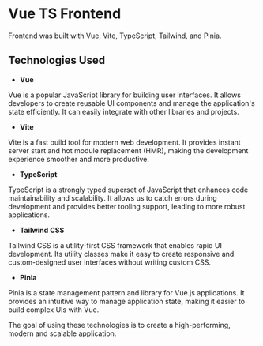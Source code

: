 # Vue TS Frontend

Frontend was built with Vue, Vite, TypeScript, Tailwind, and Pinia.

## Technologies Used

- **Vue**

Vue is a popular JavaScript library for building user interfaces. It allows developers to create reusable UI components and manage the application's state efficiently. It can easily integrate with other libraries and projects.

- **Vite**

Vite is a fast build tool for modern web development. It provides instant server start and hot module replacement (HMR), making the development experience smoother and more productive.

- **TypeScript**

TypeScript is a strongly typed superset of JavaScript that enhances code maintainability and scalability. It allows us to catch errors during development and provides better tooling support, leading to more robust applications.

- **Tailwind CSS**

Tailwind CSS is a utility-first CSS framework that enables rapid UI development. Its utility classes make it easy to create responsive and custom-designed user interfaces without writing custom CSS.

- **Pinia**

Pinia is a state management pattern and library for Vue.js applications. It provides an intuitive way to manage application state, making it easier to build complex UIs with Vue.

The goal of using these technologies is to create a high-performing, modern and scalable application.
